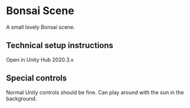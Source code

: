 # Bonsai Scene

A small lovely Bonsai scene.

## Technical setup instructions

Open in Unity Hub 2020.3.x

## Special controls 

Normal Unity controls should be fine. Can play around with the sun in the background.

